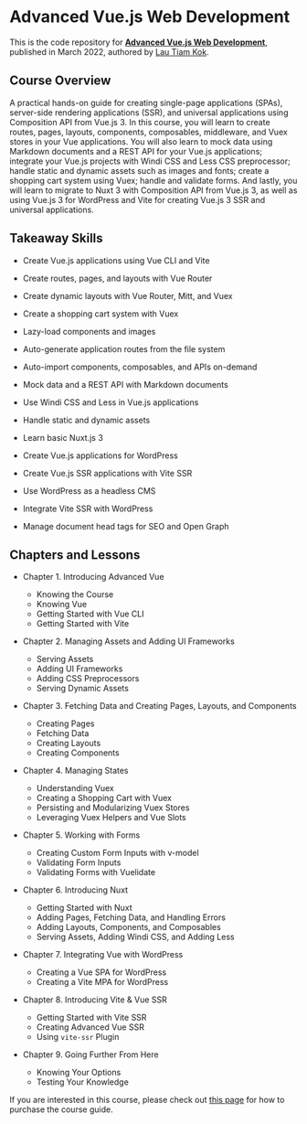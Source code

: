 # Advanced Vue.js Web Development

This is the code repository for [**Advanced Vue.js Web Development**](https://lauthiamkok.net/origins/digital/advanced-vuejs-web-development), published in March 2022, authored by [Lau Tiam Kok](https://lauthiamkok.net/).

## Course Overview

A practical hands-on guide for creating single-page applications (SPAs), server-side rendering applications (SSR), and universal applications using Composition API from Vue.js 3. In this course, you will learn to create routes, pages, layouts, components, composables, middleware, and Vuex stores in your Vue applications. You will also learn to mock data using Markdown documents and a REST API for your Vue.js applications; integrate your Vue.js projects with Windi CSS and Less CSS preprocessor; handle static and dynamic assets such as images and fonts; create a shopping cart system using Vuex; handle and validate forms. And lastly, you will learn to migrate to Nuxt 3 with Composition API from Vue.js 3, as well as using Vue.js 3 for WordPress and Vite for creating Vue.js 3 SSR and universal applications.

## Takeaway Skills

* Create Vue.js applications using Vue CLI and Vite

* Create routes, pages, and layouts with Vue Router

* Create dynamic layouts with Vue Router, Mitt, and Vuex

* Create a shopping cart system with Vuex

* Lazy-load components and images

* Auto-generate application routes from the file system

* Auto-import components, composables, and APIs on-demand

* Mock data and a REST API with Markdown documents

* Use Windi CSS and Less in Vue.js applications

* Handle static and dynamic assets

* Learn basic Nuxt.js 3

* Create Vue.js applications for WordPress

* Create Vue.js SSR applications with Vite SSR

* Use WordPress as a headless CMS

* Integrate Vite SSR with WordPress

* Manage document head tags for SEO and Open Graph

## Chapters and Lessons

* Chapter 1. Introducing Advanced Vue

    * Knowing the Course
    * Knowing Vue
    * Getting Started with Vue CLI
    * Getting Started with Vite

* Chapter 2. Managing Assets and Adding UI Frameworks

    * Serving Assets
    * Adding UI Frameworks
    * Adding CSS Preprocessors
    * Serving Dynamic Assets

* Chapter 3. Fetching Data and Creating Pages, Layouts, and Components

    * Creating Pages
    * Fetching Data
    * Creating Layouts
    * Creating Components

* Chapter 4. Managing States

    * Understanding Vuex
    * Creating a Shopping Cart with Vuex
    * Persisting and Modularizing Vuex Stores
    * Leveraging Vuex Helpers and Vue Slots

* Chapter 5. Working with Forms

    * Creating Custom Form Inputs with v-model
    * Validating Form Inputs
    * Validating Forms with Vuelidate

* Chapter 6. Introducing Nuxt

    * Getting Started with Nuxt
    * Adding Pages, Fetching Data, and Handling Errors
    * Adding Layouts, Components, and Composables
    * Serving Assets, Adding Windi CSS, and Adding Less

* Chapter 7. Integrating Vue with WordPress

    * Creating a Vue SPA for WordPress
    * Creating a Vite MPA for WordPress

* Chapter 8. Introducing Vite & Vue SSR

    * Getting Started with Vite SSR
    * Creating Advanced Vue SSR
    * Using `vite-ssr` Plugin

* Chapter 9. Going Further From Here

    * Knowing Your Options
    * Testing Your Knowledge

If you are interested in this course, please check out [this page](https://lauthiamkok.net/origins/digital/advanced-vuejs-web-development) for how to purchase the course guide.
